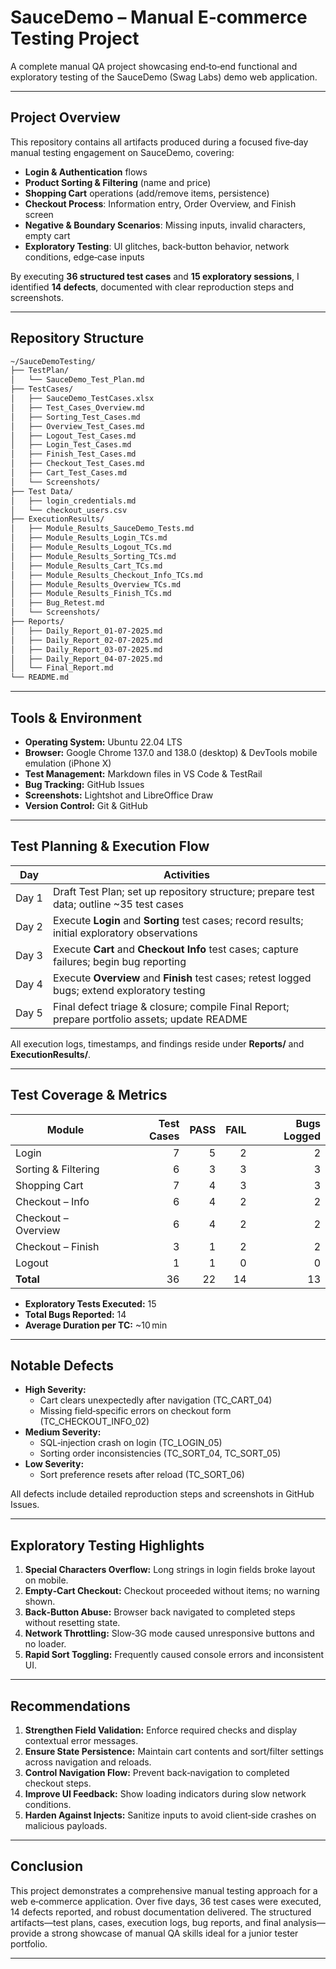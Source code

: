 # SauceDemo – Manual E‑commerce Testing Project

A complete manual QA project showcasing end‑to‑end functional and exploratory testing of the SauceDemo (Swag Labs) demo web application.

---

## Project Overview

This repository contains all artifacts produced during a focused five‑day manual testing engagement on SauceDemo, covering:

- **Login & Authentication** flows  
- **Product Sorting & Filtering** (name and price)  
- **Shopping Cart** operations (add/remove items, persistence)  
- **Checkout Process**: Information entry, Order Overview, and Finish screen  
- **Negative & Boundary Scenarios**: Missing inputs, invalid characters, empty cart  
- **Exploratory Testing**: UI glitches, back‑button behavior, network conditions, edge‑case inputs  

By executing **36 structured test cases** and **15 exploratory sessions**, I identified **14 defects**, documented with clear reproduction steps and screenshots.

---

## Repository Structure

```bash
~/SauceDemoTesting/
├── TestPlan/
│   └── SauceDemo_Test_Plan.md
├── TestCases/
│   ├── SauceDemo_TestCases.xlsx
│   ├── Test_Cases_Overview.md
│   ├── Sorting_Test_Cases.md
│   ├── Overview_Test_Cases.md
│   ├── Logout_Test_Cases.md
│   ├── Login_Test_Cases.md
│   ├── Finish_Test_Cases.md
│   ├── Checkout_Test_Cases.md
│   ├── Cart_Test_Cases.md
│   └── Screenshots/
├── Test Data/
│   ├── login_credentials.md
│   └── checkout_users.csv
├── ExecutionResults/
│   ├── Module_Results_SauceDemo_Tests.md
│   ├── Module_Results_Login_TCs.md
│   ├── Module_Results_Logout_TCs.md
│   ├── Module_Results_Sorting_TCs.md
│   ├── Module_Results_Cart_TCs.md
│   ├── Module_Results_Checkout_Info_TCs.md
│   ├── Module_Results_Overview_TCs.md
│   ├── Module_Results_Finish_TCs.md
│   ├── Bug_Retest.md
│   └── Screenshots/
├── Reports/
│   ├── Daily_Report_01-07-2025.md
│   ├── Daily_Report_02-07-2025.md
│   ├── Daily_Report_03-07-2025.md
│   ├── Daily_Report_04-07-2025.md
│   └── Final_Report.md
└── README.md
```


---

## Tools & Environment

- **Operating System:** Ubuntu 22.04 LTS  
- **Browser:** Google Chrome 137.0 and 138.0 (desktop) & DevTools mobile emulation (iPhone X)  
- **Test Management:** Markdown files in VS Code & TestRail 
- **Bug Tracking:** GitHub Issues  
- **Screenshots:** Lightshot  and LibreOffice Draw
- **Version Control:** Git & GitHub

---

## Test Planning & Execution Flow

| Day    | Activities                                                                                         |
|--------|----------------------------------------------------------------------------------------------------|
| Day 1  | Draft Test Plan; set up repository structure; prepare test data; outline ~35 test cases           |
| Day 2  | Execute **Login** and **Sorting** test cases; record results; initial exploratory observations     |
| Day 3  | Execute **Cart** and **Checkout Info** test cases; capture failures; begin bug reporting           |
| Day 4  | Execute **Overview** and **Finish** test cases; retest logged bugs; extend exploratory testing     |
| Day 5  | Final defect triage & closure; compile Final Report; prepare portfolio assets; update README       |

All execution logs, timestamps, and findings reside under **Reports/** and **ExecutionResults/**.

---

## Test Coverage & Metrics

| Module               | Test Cases | PASS | FAIL | Bugs Logged |
|----------------------|-----------:|-----:|-----:|------------:|
| Login                |          7 |    5 |    2 |           2 |
| Sorting & Filtering  |          6 |    3 |    3 |           3 |
| Shopping Cart        |          7 |    4 |    3 |           3 |
| Checkout – Info      |          6 |    4 |    2 |           2 |
| Checkout – Overview  |          6 |    4 |    2 |           2 |
| Checkout – Finish    |          3 |    1 |    2 |           2 |
| Logout               |          1 |    1 |    0 |           0 |
| **Total**            |         36 |   22 |   14 |          13 |

- **Exploratory Tests Executed:** 15  
- **Total Bugs Reported:** 14  
- **Average Duration per TC:** ~10 min  

---

## Notable Defects

- **High Severity:**  
  - Cart clears unexpectedly after navigation (TC_CART_04)  
  - Missing field‑specific errors on checkout form (TC_CHECKOUT_INFO_02)  
- **Medium Severity:**  
  - SQL‑injection crash on login (TC_LOGIN_05)  
  - Sorting order inconsistencies (TC_SORT_04, TC_SORT_05)  
- **Low Severity:**  
  - Sort preference resets after reload (TC_SORT_06)  

All defects include detailed reproduction steps and screenshots in GitHub Issues.

---

## Exploratory Testing Highlights

1. **Special Characters Overflow:** Long strings in login fields broke layout on mobile.  
2. **Empty‑Cart Checkout:** Checkout proceeded without items; no warning shown.  
3. **Back‑Button Abuse:** Browser back navigated to completed steps without resetting state.  
4. **Network Throttling:** Slow‑3G mode caused unresponsive buttons and no loader.  
5. **Rapid Sort Toggling:** Frequently caused console errors and inconsistent UI.

---

## Recommendations

1. **Strengthen Field Validation:** Enforce required checks and display contextual error messages.  
2. **Ensure State Persistence:** Maintain cart contents and sort/filter settings across navigation and reloads.  
3. **Control Navigation Flow:** Prevent back‑navigation to completed checkout steps.  
4. **Improve UI Feedback:** Show loading indicators during slow network conditions.  
5. **Harden Against Injects:** Sanitize inputs to avoid client‑side crashes on malicious payloads.

---

## Conclusion

This project demonstrates a comprehensive manual testing approach for a web e‑commerce application. Over five days, 36 test cases were executed, 14 defects reported, and robust documentation delivered. The structured artifacts—test plans, cases, execution logs, bug reports, and final analysis—provide a strong showcase of manual QA skills ideal for a junior tester portfolio.

---
